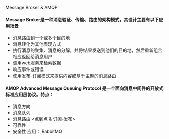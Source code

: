 Message Broker & AMQP
#### Message Broker是一种消息验证、传输、路由的架构模式，其设计主要有以下应用场景
* 消息路由到一个或多个目的地
* 消息转化为其他表现方式
* 执行消息的聚集、消息的分解，并将结果发送到他们的目的地，然后重新组合相应返回给消息用户
* 调用web服务来检索数据
* 响应事件或错误
* 使用发布-订阅模式来提供内容或基于主题的消息路由

#### AMQP Advanced Message Queuing Protocol 是一个面向消息中间件的开放式标准应用层协议。特点：
* 消息方向
* 消息队列
* 消息路由 <点到点 & 订阅-发布>
* 可靠性
* 安全性
应用： RabbitMQ
